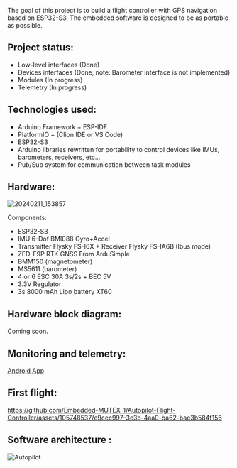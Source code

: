 The goal of this project is to build a flight controller with GPS navigation based on ESP32-S3. The embedded software is designed to be as portable as possible.

## Project status:
- Low-level interfaces (Done)
- Devices interfaces (Done, note: Barometer interface is not implemented)
- Modules (In progress)
- Telemetry (In progress)

## Technologies used:
- Arduino Framework + ESP-IDF
- PlatformIO + (Clion IDE or VS Code)
- ESP32-S3
- Arduino libraries rewritten for portability to control devices like IMUs, barometers, receivers, etc...
- Pub/Sub system for communication between task modules

## Hardware:
![20240211_153857](https://github.com/lenny1411/Autopilot-Flight-Controller/assets/105748537/35af56b6-37de-48b7-aed2-a2a18e67e7e1)

Components:
- ESP32-S3
- IMU 6-Dof BMI088 Gyro+Accel
- Transmitter Flysky FS-I6X + Receiver Flysky FS-IA6B (Ibus mode)
- ZED-F9P RTK GNSS From ArduSimple
- BMM150 (magnetometer)
- MS5611 (barometer)
- 4 or 6 ESC 30A 3s/2s + BEC 5V
- 3.3V Regulator
- 3s 8000 mAh Lipo battery XT60
## Hardware block diagram:
Coming soon.

## Monitoring and telemetry:
[Android App](https://github.com/Embedded-MUTEX-1/DroneMonitoringApp)

## First flight:
https://github.com/Embedded-MUTEX-1/Autopilot-Flight-Controller/assets/105748537/e9cec997-3c3b-4aa0-ba62-bae3b584f156

## Software architecture :
![Autopilot](https://github.com/Embedded-MUTEX-1/Autopilot-Flight-Controller/assets/105748537/b565809f-8e8a-446c-8b6c-04ee01bfed2f)
